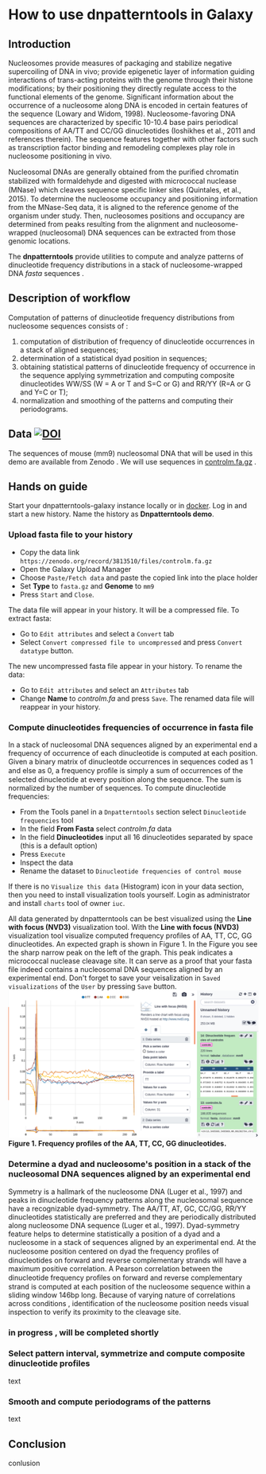 
# How to use dnpatterntools in Galaxy
## Introduction
 Nucleosomes provide measures of packaging and stabilize negative supercoiling of DNA in vivo; provide epigenetic layer of information guiding interactions of trans-acting proteins with the genome through their histone modifications; by their positioning they directly regulate access to the functional elements of the genome. Significant information about the occurrence of a nucleosome along DNA is encoded in certain features of the sequence (Lowary and Widom, 1998). Nucleosome-favoring DNA sequences are characterized by specific 10-10.4 base pairs periodical compositions of AA/TT and CC/GG dinucleotides (Ioshikhes et al., 2011 and references therein). The sequence features  together with other factors such as transcription factor binding and remodeling complexes play role in nucleosome positioning in vivo. 

 Nucleosomal DNAs are generally obtained from the puriﬁed chromatin stabilized with formaldehyde and digested with micrococcal nuclease (MNase) which cleaves sequence speciﬁc linker sites (Quintales, et al., 2015). To determine the nucleosome occupancy and positioning information from the MNase-Seq data, it is aligned to the reference genome of the organism under study. Then, nucleosomes positions and occupancy are determined from peaks resulting from the alignment and nucleosome-wrapped (nucleosomal) DNA  sequences can be extracted from those genomic locations.  

 The __dnpatterntools__ provide utilities to compute and analyze patterns of dinucleotide frequency distributions in a stack of nucleosome-wrapped DNA *fasta* sequences .

## Description of workflow
Computation of patterns of dinucleotide frequency distributions from nucleosome sequences consists of :
1. computation of distribution of frequency of dinucleotide occurrences in a stack of aligned sequences; 
2. determination of a statistical dyad position in sequences; 
3. obtaining statistical patterns of dinucleotide frequency of occurrence in the sequence applying symmetrization  and computing composite dinucleotides WW/SS (W = A or T and S=C or G) and RR/YY (R=A or G and Y=C or T);
4. normalization and smoothing of the patterns and computing their periodograms.

## Data [![DOI](https://zenodo.org/badge/DOI/10.5281/zenodo.3813510.svg)](https://doi.org/10.5281/zenodo.3813510) 

The  sequences of mouse (mm9) nucleosomal DNA that will be used in this demo are available from Zenodo . We will use sequences in [controlm.fa.gz](https://doi.org/10.5281/zenodo.3813510) .

## Hands on guide
Start your dnpatterntools-galaxy instance locally or in [docker](https://hub.docker.com/r/erinija/dnpatterntools-galaxy). Log in and start a new history. Name the history as __Dnpatterntools demo__.  
### Upload fasta file to your history
 - Copy the data link `https://zenodo.org/record/3813510/files/controlm.fa.gz`
 - Open the Galaxy Upload Manager 
 - Choose `Paste/Fetch data` and paste the copied link into the place holder
 - Set __Type__ to `fasta.gz` and __Genome__ to `mm9`
 - Press `Start` and `Close`. 
 
 The data file will appear in your history. It will be a compressed file. To extract fasta: 
 - Go to `Edit attributes` and select  a `Convert` tab
 - Select `Convert compressed file to uncompressed` and press `Convert datatype` button. 
 
 The new uncompressed fasta file appear in your history. To rename the data:  
 - Go to `Edit attributes` and select an `Attributes` tab
 - Change __Name__ to *controlm.fa* and press `Save`. 
 The renamed data file will reappear in your history.   
### Compute dinucleotides frequencies of occurrence in fasta file 
In a stack of nucleosomal DNA sequences aligned by an experimental end a frequency of occurrence of each dinucleotide is computed at each position. Given a binary matrix of dinucleotde occurrences in sequences coded as 1 and else as 0, a frequency proﬁle is simply a sum of occurrences of the selected dinucleotide at every position along the sequence. The sum is normalized by the number of sequences. To compute dinucleotide frequencies:
- From the Tools panel in a `Dnpatterntools` section select `Dinucleotide frequencies` tool
- In the field __From Fasta__ select *controlm.fa* data
- In the field __Dinucleotides__ input all 16 dinucleotides separated by space (this is a default option)
- Press `Execute`
- Inspect the data 
- Rename the dataset to `Dinucleotide frequencies of control mouse`

If there is no `Visualize this data` (Histogram) icon in your data section, then you need to install visualization tools yourself. Login as administrator and install `charts` tool of owner `iuc`. 

All data generated by dnpatterntools can be best visualized using the __Line with focus (NVD3)__ visualization tool. With the __Line with focus (NVD3)__ visualization tool visualize computed frequency profiles of AA, TT, CC, GG dinucleotides. An expected graph is shown in Figure 1. In the Figure you see the sharp narrow peak on the left of the graph. This peak indicates a micrococcal nuclease cleavage site. It can serve as a proof that your fasta file indeed contains a nucleosomal DNA sequences aligned by an experimental end. Don't forget to save your veisalization in `Saved visualizations` of the `User` by pressing  `Save` button. 
![Fig1](https://github.com/erinijapranckeviciene/dnpatterntools/blob/master/tools-extra/tutimg/Fig1.PNG "Frequency profiles of dinucleotides")
__Figure 1. Frequency profiles of the AA, TT, CC, GG dinucleotides.__ 

### Determine a dyad and nucleosome's position in a stack of the nucleosomal DNA sequences aligned by an experimental end 
Symmetry is a hallmark of the nucleosome DNA (Luger et al., 1997) and peaks in dinucleotide frequency patterns along the nucleosomal sequence have a recognizable dyad-symmetry.  The AA/TT, AT, GC, CC/GG, RR/YY dinucleotides statistically are preferred and they are periodically distributed along nucleosome DNA sequence (Luger et al., 1997). Dyad-symmetry feature helps to determine statistically a position of a dyad and a nucleosome in a stack of sequences aligned by an experimental end. At the nucleosome position centered on dyad the frequency proﬁles of dinucleotides on forward and reverse complementary strands will have a maximum positive correlation. A Pearson correlation between the dinucleotide frequency proﬁles on forward and reverse complementary strand is computed at each position of the nucleosome sequence within a sliding window 146bp long. Because of varying nature of correlations across conditions , identification of the nucleosome position needs visual inspection to verify its proximity to the cleavage site. 

### in progress , will be completed shortly

### Select pattern interval, symmetrize and compute composite dinucleotide profiles
text
### Smooth and compute periodograms of the patterns 
text

## Conclusion
conlusion
